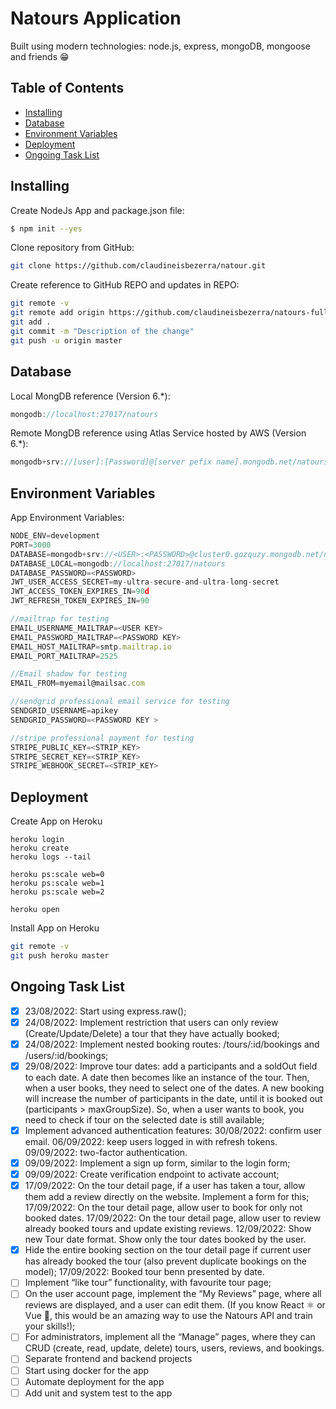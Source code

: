# Natours Application

Built using modern technologies: node.js, express, mongoDB, mongoose and friends 😁

## Table of Contents

- [Installing](#installing)
- [Database](#database)
- [Environment Variables](#environment-variables)
- [Deployment](#deployment)
- [Ongoing Task List](#ongoing-task-list)

## Installing

Create NodeJs App and package.json file:

```bash
$ npm init --yes
```

Clone repository from GitHub:

```bash
git clone https://github.com/claudineisbezerra/natour.git
```

Create reference to GitHub REPO and updates in REPO:

```bash
git remote -v
git remote add origin https://github.com/claudineisbezerra/natours-full-app.git
git add .
git commit -m "Description of the change"
git push -u origin master
```

## Database

Local MongDB reference (Version 6.\*):

```js
mongodb://localhost:27017/natours
```

Remote MongDB reference using Atlas Service hosted by AWS (Version 6.\*):

```js
mongodb+srv://[user]:[Password]@[server pefix name].mongodb.net/natours?retryWrites=true
```

## Environment Variables

App Environment Variables:

```js
NODE_ENV=development
PORT=3000
DATABASE=mongodb+srv://<USER>:<PASSWORD>@cluster0.gozquzy.mongodb.net/natours?retryWrites=true
DATABASE_LOCAL=mongodb://localhost:27017/natours
DATABASE_PASSWORD=<PASSWORD>
JWT_USER_ACCESS_SECRET=my-ultra-secure-and-ultra-long-secret
JWT_ACCESS_TOKEN_EXPIRES_IN=90d
JWT_REFRESH_TOKEN_EXPIRES_IN=90

//mailtrap for testing
EMAIL_USERNAME_MAILTRAP=<USER KEY>
EMAIL_PASSWORD_MAILTRAP=<PASSWORD KEY>
EMAIL_HOST_MAILTRAP=smtp.mailtrap.io
EMAIL_PORT_MAILTRAP=2525

//Email shadow for testing
EMAIL_FROM=myemail@mailsac.com

//sendgrid professional email service for testing
SENDGRID_USERNAME=apikey
SENDGRID_PASSWORD=<PASSWORD KEY >

//stripe professional payment for testing
STRIPE_PUBLIC_KEY=<STRIP_KEY>
STRIPE_SECRET_KEY=<STRIP_KEY>
STRIPE_WEBHOOK_SECRET=<STRIP_KEY>
```

## Deployment

Create App on Heroku

```heroku CLI
heroku login
heroku create
heroku logs --tail

heroku ps:scale web=0
heroku ps:scale web=1
heroku ps:scale web=2

heroku open
```

Install App on Heroku

```bash
git remote -v
git push heroku master
```

## Ongoing Task List

- [x] 23/08/2022: Start using express.raw();
- [x] 24/08/2022: Implement restriction that users can only review (Create/Update/Delete) a tour that they have actually booked;
- [x] 24/08/2022: Implement nested booking routes: /tours/:id/bookings and /users/:id/bookings;
- [x] 29/08/2022: Improve tour dates: add a participants and a soldOut field to each date.
      A date then becomes like an instance of the tour.
      Then, when a user books, they need to select one of the dates.
      A new booking will increase the number of participants in the date, until it is booked out (participants > maxGroupSize).
      So, when a user wants to book, you need to check if tour on the selected date is still available;
- [x] Implement advanced authentication features:
      30/08/2022: confirm user email.
      06/09/2022: keep users logged in with refresh tokens.
      09/09/2022: two-factor authentication.
- [x] 09/09/2022: Implement a sign up form, similar to the login form;
- [x] 09/09/2022: Create verification endpoint to activate account;
- [x] 17/09/2022: On the tour detail page, if a user has taken a tour, allow them add a review directly on the website.
      Implement a form for this;
      17/09/2022: On the tour detail page, allow user to book for only not booked dates.
      17/09/2022: On the tour detail page, allow user to review already booked tours and update existing reviews.
      12/09/2022: Show new Tour date format. Show only the tour dates booked by the user.
- [x] Hide the entire booking section on the tour detail page if current user has already booked the tour
      (also prevent duplicate bookings on the model);
      17/09/2022: Booked tour benn presented by date.
- [ ] Implement “like tour” functionality, with favourite tour page;
- [ ] On the user account page, implement the “My Reviews” page, where all reviews are displayed, and a user can edit them.
      (If you know React ⚛ or Vue 🧡, this would be an amazing way to use the Natours API and train your skills!);
- [ ] For administrators, implement all the “Manage” pages, where they can CRUD (create, read, update, delete) tours,
      users, reviews, and bookings.
- [ ] Separate frontend and backend projects
- [ ] Start using docker for the app
- [ ] Automate deployment for the app
- [ ] Add unit and system test to the app

